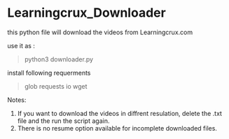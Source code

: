 # Learningcrux_Downloader
this python file will download the videos from Learningcrux.com

use it as : 
 > python3 downloader.py <URL>

install following requerments 
> glob
> requests
> io
> wget

Notes:
1. If you want to download the videos in diffrent resulation, delete the <leacture>.txt file and the run the script again.
2. There is no resume option available for incomplete downloaded files.
